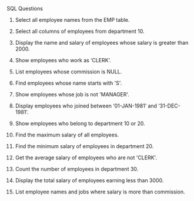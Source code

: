 SQL Questions 

1. Select all employee names from the EMP table.



2. Select all columns of employees from department 10.



3. Display the name and salary of employees whose salary is greater than 2000.



4. Show employees who work as ‘CLERK’.



5. List employees whose commission is NULL.



6. Find employees whose name starts with 'S'.


7. Show employees whose job is not 'MANAGER'.


8. Display employees who joined between ‘01-JAN-1981’ and ‘31-DEC-1981’.



9. Show employees who belong to department 10 or 20.



10. Find the maximum salary of all employees.



11. Find the minimum salary of employees in department 20.



12. Get the average salary of employees who are not 'CLERK'.



13. Count the number of employees in department 30.



14. Display the total salary of employees earning less than 3000.



15. List employee names and jobs where salary is more than commission.




